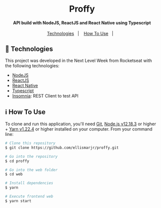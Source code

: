 <h1 align="center">
  Proffy
</h1>

<h4 align="center">
  API build with NodeJS, ReactJS and React Native using Typescript
</h4>

<p align="center">
  <a href="#rocket-technologies">Technologies</a>&nbsp;&nbsp;&nbsp;|&nbsp;&nbsp;&nbsp;
  <a href="#information_source-how-to-use">How To Use</a>&nbsp;&nbsp;&nbsp;|&nbsp;&nbsp;&nbsp;
</p>

## :rocket: Technologies

This project was developed in the Next Level Week from Rocketseat with the following technologies:

- [NodeJS](https://nodejs.org/en/)
- [ReactJS](https://pt-br.reactjs.org/)
- [React Native](https://reactnative.dev/)
- [Typescript](https://www.typescriptlang.org/docs/home.html)
- [Insomnia](https://insomnia.rest/download/): REST Client to test API

## :information_source: How To Use

To clone and run this application, you'll need [Git](https://git-scm.com), [Node.js v12.18.3](https://nodejs.org/en/) or higher + [Yarn v1.22.4](https://yarnpkg.com/) or higher installed on your computer. From your command line:

```bash
# Clone this repository
$ git clone https://github.com/ellismarjr/proffy.git

# Go into the repository
$ cd proffy

# Go into the web folder
$ cd web

# Install dependencies
$ yarn

# Execute frontend web
$ yarn start
```


